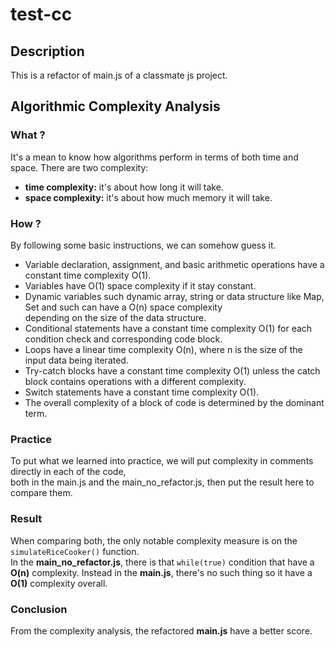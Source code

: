 # test-cc
## Description
This is a refactor of main.js of a classmate js project.

## Algorithmic Complexity Analysis
### What ?
It's a mean to know how algorithms perform in terms of both time and space.
There are two complexity:
* **time complexity:** it's about how long it will take.
* **space complexity:** it's about how much memory it will take.

### How ?
By following some basic instructions, we can somehow guess it.

* Variable declaration, assignment, and basic arithmetic operations have a constant time complexity O(1).
* Variables have O(1) space complexity if it stay constant.
* Dynamic variables such dynamic array, string or data structure like Map, Set and such can have a O(n) space complexity  
depending on the size of the data structure.
* Conditional statements have a constant time complexity O(1) for each condition check and corresponding code block.
* Loops have a linear time complexity O(n), where n is the size of the input data being iterated.
* Try-catch blocks have a constant time complexity O(1) unless the catch block contains operations with a different complexity.
* Switch statements have a constant time complexity O(1).
* The overall complexity of a block of code is determined by the dominant term.

### Practice
To put what we learned into practice, we will put complexity in comments directly in each of the code,  
both in the main.js and the main_no_refactor.js, then put the result here to compare them.

### Result
When comparing both, the only notable complexity measure is on the `simulateRiceCooker()` function.  
In the **main_no_refactor.js**, there is that `while(true)` condition that have a **O(n)** complexity.
Instead in the **main.js**, there's no such thing so it have a **O(1)** complexity overall.

### Conclusion
From the complexity analysis, the refactored **main.js** have a better score.
